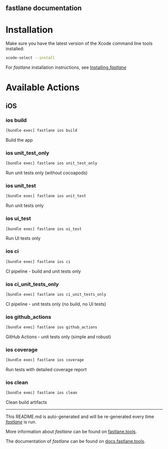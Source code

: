 fastlane documentation
----

# Installation

Make sure you have the latest version of the Xcode command line tools installed:

```sh
xcode-select --install
```

For _fastlane_ installation instructions, see [Installing _fastlane_](https://docs.fastlane.tools/#installing-fastlane)

# Available Actions

## iOS

### ios build

```sh
[bundle exec] fastlane ios build
```

Build the app

### ios unit_test_only

```sh
[bundle exec] fastlane ios unit_test_only
```

Run unit tests only (without cocoapods)

### ios unit_test

```sh
[bundle exec] fastlane ios unit_test
```

Run unit tests only

### ios ui_test

```sh
[bundle exec] fastlane ios ui_test
```

Run UI tests only

### ios ci

```sh
[bundle exec] fastlane ios ci
```

CI pipeline - build and unit tests only

### ios ci_unit_tests_only

```sh
[bundle exec] fastlane ios ci_unit_tests_only
```

CI pipeline - unit tests only (no build, no UI tests)

### ios github_actions

```sh
[bundle exec] fastlane ios github_actions
```

GitHub Actions - unit tests only (simple and robust)

### ios coverage

```sh
[bundle exec] fastlane ios coverage
```

Run tests with detailed coverage report

### ios clean

```sh
[bundle exec] fastlane ios clean
```

Clean build artifacts

----

This README.md is auto-generated and will be re-generated every time [_fastlane_](https://fastlane.tools) is run.

More information about _fastlane_ can be found on [fastlane.tools](https://fastlane.tools).

The documentation of _fastlane_ can be found on [docs.fastlane.tools](https://docs.fastlane.tools).
